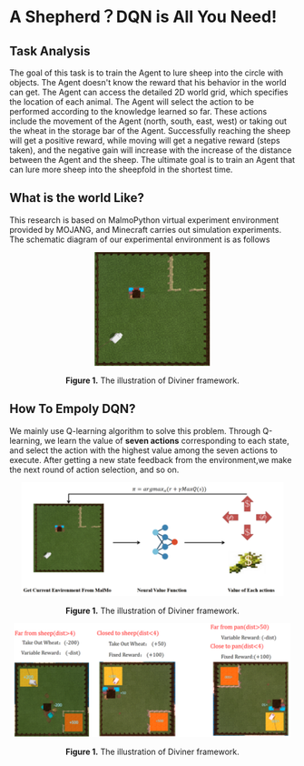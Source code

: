 # A Shepherd？DQN is All You Need!

## Task Analysis

The goal of this task is to train the Agent to lure sheep into the circle with objects. The Agent doesn't know the reward that his behavior in the world can get. The Agent can access the detailed 2D world grid, which specifies the location of each animal. The Agent will select the action to be performed according to the knowledge learned so far. These actions include the movement of the Agent (north, south, east, west) or taking out the wheat in the storage bar of the Agent. Successfully reaching the sheep will get a positive reward, while moving will get a negative reward (steps taken), and the negative gain will increase with the increase of the distance between the Agent and the sheep. The ultimate goal is to train an Agent that can lure more sheep into the sheepfold in the shortest time. 

## What is the world Like? 

This research is based on MalmoPython virtual experiment environment provided by MOJANG, and Minecraft carries out simulation experiments. The schematic diagram of our experimental environment is as follows

<p align="center">
<img src=".\.img/uTools_1641713915176.png" height = "200" alt="" align=center />
<br><br>
<b>Figure 1.</b> The illustration of Diviner framework.
</p>

## How To Empoly DQN?

We mainly use Q-learning algorithm to solve this problem. Through Q-learning, we learn the value of **seven actions** corresponding to each state, and select the action with the highest value among the seven actions to execute. After getting a new state feedback from the environment,we  make the next round of action selection, and so on.
<p align="center">
<img src=".\.img/uTools_1641713987925.png" height = "200" alt="" align=center />
<br><br>
<b>Figure 1.</b> The illustration of Diviner framework.
</p>
<p align="center">
<img src=".\.img/uTools_1641714117158.png" height = "200" alt="" align=center />
<br><br>
<b>Figure 1.</b> The illustration of Diviner framework.
</p>

